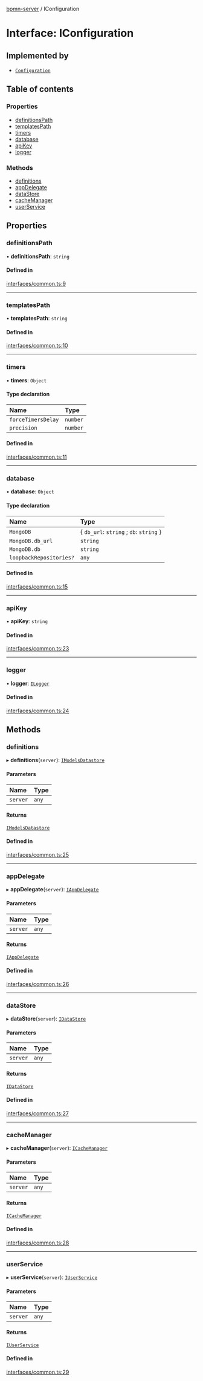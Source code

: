 [bpmn-server](../API.md) / IConfiguration

# Interface: IConfiguration

## Implemented by

- [`Configuration`](../classes/Configuration.md)

## Table of contents

### Properties

- [definitionsPath](IConfiguration.md#definitionspath)
- [templatesPath](IConfiguration.md#templatespath)
- [timers](IConfiguration.md#timers)
- [database](IConfiguration.md#database)
- [apiKey](IConfiguration.md#apikey)
- [logger](IConfiguration.md#logger)

### Methods

- [definitions](IConfiguration.md#definitions)
- [appDelegate](IConfiguration.md#appdelegate)
- [dataStore](IConfiguration.md#datastore)
- [cacheManager](IConfiguration.md#cachemanager)
- [userService](IConfiguration.md#userservice)

## Properties

### definitionsPath

• **definitionsPath**: `string`

#### Defined in

[interfaces/common.ts:9](https://github.com/bpmnServer/bpmn-server/blob/2a5d20f/src/interfaces/common.ts#L9)

___

### templatesPath

• **templatesPath**: `string`

#### Defined in

[interfaces/common.ts:10](https://github.com/bpmnServer/bpmn-server/blob/2a5d20f/src/interfaces/common.ts#L10)

___

### timers

• **timers**: `Object`

#### Type declaration

| Name | Type |
| :------ | :------ |
| `forceTimersDelay` | `number` |
| `precision` | `number` |

#### Defined in

[interfaces/common.ts:11](https://github.com/bpmnServer/bpmn-server/blob/2a5d20f/src/interfaces/common.ts#L11)

___

### database

• **database**: `Object`

#### Type declaration

| Name | Type |
| :------ | :------ |
| `MongoDB` | \{ `db_url`: `string` ; `db`: `string`  } |
| `MongoDB.db_url` | `string` |
| `MongoDB.db` | `string` |
| `loopbackRepositories?` | `any` |

#### Defined in

[interfaces/common.ts:15](https://github.com/bpmnServer/bpmn-server/blob/2a5d20f/src/interfaces/common.ts#L15)

___

### apiKey

• **apiKey**: `string`

#### Defined in

[interfaces/common.ts:23](https://github.com/bpmnServer/bpmn-server/blob/2a5d20f/src/interfaces/common.ts#L23)

___

### logger

• **logger**: [`ILogger`](ILogger.md)

#### Defined in

[interfaces/common.ts:24](https://github.com/bpmnServer/bpmn-server/blob/2a5d20f/src/interfaces/common.ts#L24)

## Methods

### definitions

▸ **definitions**(`server`): [`IModelsDatastore`](IModelsDatastore.md)

#### Parameters

| Name | Type |
| :------ | :------ |
| `server` | `any` |

#### Returns

[`IModelsDatastore`](IModelsDatastore.md)

#### Defined in

[interfaces/common.ts:25](https://github.com/bpmnServer/bpmn-server/blob/2a5d20f/src/interfaces/common.ts#L25)

___

### appDelegate

▸ **appDelegate**(`server`): [`IAppDelegate`](IAppDelegate.md)

#### Parameters

| Name | Type |
| :------ | :------ |
| `server` | `any` |

#### Returns

[`IAppDelegate`](IAppDelegate.md)

#### Defined in

[interfaces/common.ts:26](https://github.com/bpmnServer/bpmn-server/blob/2a5d20f/src/interfaces/common.ts#L26)

___

### dataStore

▸ **dataStore**(`server`): [`IDataStore`](IDataStore.md)

#### Parameters

| Name | Type |
| :------ | :------ |
| `server` | `any` |

#### Returns

[`IDataStore`](IDataStore.md)

#### Defined in

[interfaces/common.ts:27](https://github.com/bpmnServer/bpmn-server/blob/2a5d20f/src/interfaces/common.ts#L27)

___

### cacheManager

▸ **cacheManager**(`server`): [`ICacheManager`](ICacheManager.md)

#### Parameters

| Name | Type |
| :------ | :------ |
| `server` | `any` |

#### Returns

[`ICacheManager`](ICacheManager.md)

#### Defined in

[interfaces/common.ts:28](https://github.com/bpmnServer/bpmn-server/blob/2a5d20f/src/interfaces/common.ts#L28)

___

### userService

▸ **userService**(`server`): [`IUserService`](IUserService.md)

#### Parameters

| Name | Type |
| :------ | :------ |
| `server` | `any` |

#### Returns

[`IUserService`](IUserService.md)

#### Defined in

[interfaces/common.ts:29](https://github.com/bpmnServer/bpmn-server/blob/2a5d20f/src/interfaces/common.ts#L29)
